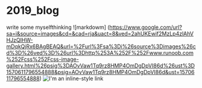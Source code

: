 # 2019_blog
write some myselfthinking
![markdowm] (https://www.google.com/url?sa=i&source=images&cd=&cad=rja&uact=8&ved=2ahUKEwif2MzLp4zlAhVHJzQIHW-mDqkQjRx6BAgBEAQ&url=%2Furl%3Fsa%3Di%26source%3Dimages%26cd%3D%26ved%3D%26url%3Dhttp%253A%252F%252Fwww.runoob.com%252Fcss%252Fcss-image-gallery.html%26psig%3DAOvVaw1Tq9rz8HMP4OmDgDpVI86d%26ust%3D1570611796554888&psig=AOvVaw1Tq9rz8HMP4OmDgDpVI86d&ust=1570611796554888)
![I'm an inline-style link](https://www.google.com)
